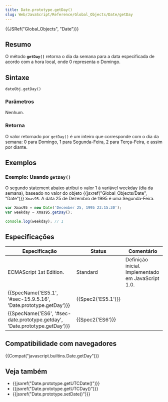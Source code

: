 ```yaml
---
title: Date.prototype.getDay()
slug: Web/JavaScript/Reference/Global_Objects/Date/getDay
---
```

{{JSRef("Global_Objects", "Date")}}

## Resumo

O método **`getDay()`** retorna o dia da semana para a data especificada de acordo com a hora local, onde 0 representa o Domingo.

## Sintaxe

```
dateObj.getDay()
```

### Parâmetros

Nenhum.

### Retorna

O valor retornado por `getDay()` é um inteiro que corresponde com o dia da semana: 0 para Domingo, 1 para Segunda-Feira, 2 para Terça-Feira, e assim por diante.

## Exemplos

### Exemplo: Usando `getDay()`

O segundo statement abaixo atribui o valor 1 à variável weekday (dia da semana), baseado no valor do objeto {{jsxref("Global_Objects/Date", "Date")}} `Xmas95`. A data 25 de Dezembro de 1995 é uma Segunda-Feira.

```js
var Xmas95 = new Date('December 25, 1995 23:15:30');
var weekday = Xmas95.getDay();

console.log(weekday); // 1
```

## Especificações

| **Especificação**                                                                                    | Status                   | **Comentário**                                     |
| ---------------------------------------------------------------------------------------------------- | ------------------------ | -------------------------------------------------- |
| ECMAScript 1st Edition.                                                                              | Standard                 | Definição inicial. Implementado em JavaScript 1.0. |
| {{SpecName('ES5.1', '#sec-15.9.5.16', 'Date.prototype.getDay')}}                 | {{Spec2('ES5.1')}} |                                                    |
| {{SpecName('ES6', '#sec-date.prototype.getday', 'Date.prototype.getDay')}} | {{Spec2('ES6')}}     |                                                    |

## Compatibilidade com navegadores

{{Compat("javascript.builtins.Date.getDay")}}

## Veja também

- {{jsxref("Date.prototype.getUTCDate()")}}
- {{jsxref("Date.prototype.getUTCDay()")}}
- {{jsxref("Date.prototype.setDate()")}}
